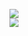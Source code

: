 [![](https://img.shields.io/badge/Made%20With-Github%20Spray-lightgrey.svg?style=for-the-badge&logo=github)](https://github.com/Annihil/github-spray#21058)  
[![](https://i.imgur.com/2DrTn0Z.gif)](https://github.com/Annihil/github-spray)